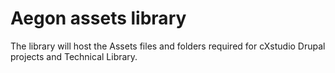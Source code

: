 # Aegon assets library

The library will host the Assets files and folders required for cXstudio Drupal projects and Technical Library.

